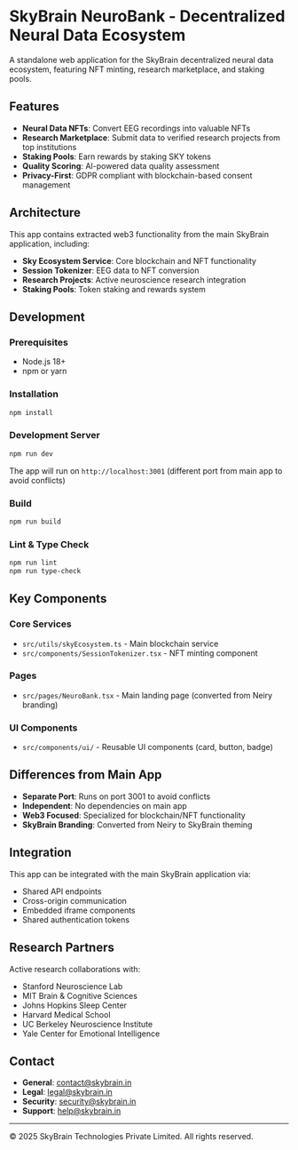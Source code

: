 # SkyBrain NeuroBank - Decentralized Neural Data Ecosystem

A standalone web application for the SkyBrain decentralized neural data ecosystem, featuring NFT minting, research marketplace, and staking pools.

## Features

- **Neural Data NFTs**: Convert EEG recordings into valuable NFTs
- **Research Marketplace**: Submit data to verified research projects from top institutions
- **Staking Pools**: Earn rewards by staking SKY tokens
- **Quality Scoring**: AI-powered data quality assessment
- **Privacy-First**: GDPR compliant with blockchain-based consent management

## Architecture

This app contains extracted web3 functionality from the main SkyBrain application, including:

- **Sky Ecosystem Service**: Core blockchain and NFT functionality
- **Session Tokenizer**: EEG data to NFT conversion
- **Research Projects**: Active neuroscience research integration
- **Staking Pools**: Token staking and rewards system

## Development

### Prerequisites
- Node.js 18+
- npm or yarn

### Installation
```bash
npm install
```

### Development Server
```bash
npm run dev
```
The app will run on `http://localhost:3001` (different port from main app to avoid conflicts)

### Build
```bash
npm run build
```

### Lint & Type Check
```bash
npm run lint
npm run type-check
```

## Key Components

### Core Services
- `src/utils/skyEcosystem.ts` - Main blockchain service
- `src/components/SessionTokenizer.tsx` - NFT minting component

### Pages
- `src/pages/NeuroBank.tsx` - Main landing page (converted from Neiry branding)

### UI Components
- `src/components/ui/` - Reusable UI components (card, button, badge)

## Differences from Main App

- **Separate Port**: Runs on port 3001 to avoid conflicts
- **Independent**: No dependencies on main app
- **Web3 Focused**: Specialized for blockchain/NFT functionality
- **SkyBrain Branding**: Converted from Neiry to SkyBrain theming

## Integration

This app can be integrated with the main SkyBrain application via:
- Shared API endpoints
- Cross-origin communication
- Embedded iframe components
- Shared authentication tokens

## Research Partners

Active research collaborations with:
- Stanford Neuroscience Lab
- MIT Brain & Cognitive Sciences  
- Johns Hopkins Sleep Center
- Harvard Medical School
- UC Berkeley Neuroscience Institute
- Yale Center for Emotional Intelligence

## Contact

- **General**: contact@skybrain.in
- **Legal**: legal@skybrain.in
- **Security**: security@skybrain.in
- **Support**: help@skybrain.in

---

© 2025 SkyBrain Technologies Private Limited. All rights reserved.